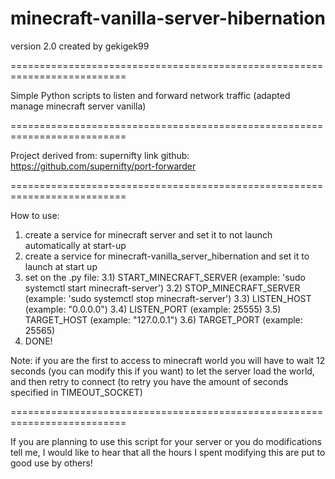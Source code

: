 # minecraft-vanilla-server-hibernation
version 2.0
created by gekigek99

==========================================================================

Simple Python scripts to listen and forward network traffic (adapted manage minecraft server vanilla)

==========================================================================

Project derived from:	supernifty
link github:		https://github.com/supernifty/port-forwarder

==========================================================================

How to use:
1) create a service for minecraft server and set it to not launch automatically at start-up
2) create a service for minecraft-vanilla_server_hibernation and set it to launch at start up
3) set on the .py file:
	3.1)	START_MINECRAFT_SERVER	(example: 'sudo systemctl start minecraft-server')
	3.2)	STOP_MINECRAFT_SERVER	(example: 'sudo systemctl stop minecraft-server')
	3.3)	LISTEN_HOST		(example: "0.0.0.0")
	3.4)	LISTEN_PORT		(example: 25555)
	3.5)	TARGET_HOST		(example: "127.0.0.1")
	3.6)	TARGET_PORT		(example: 25565)
4) DONE!

Note:	if you are the first to access to minecraft world you will have to wait 12 seconds
			(you can modify this if you want) to let the server load the world, and then retry to connect
			(to retry you have the amount of seconds specified in TIMEOUT_SOCKET)

==========================================================================

If you are planning to use this script for your server or you do modifications tell me, I would like to hear 
that all the hours I spent modifying this are put to good use by others!
